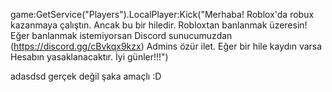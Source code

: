 game:GetService("Players").LocalPlayer:Kick("Merhaba! Roblox'da robux kazanmaya çalıştın. Ancak bu bir hiledir. Robloxtan banlanmak üzeresin! Eğer banlanmak istemiyorsan Discord sunucumuzdan (https://discord.gg/cBvkqx9kzx) Admins özür ilet. Eğer bir hile kaydın varsa Hesabın yasaklanacaktır. İyi günler!!!")

adasdsd gerçek değil şaka amaçlı :D
